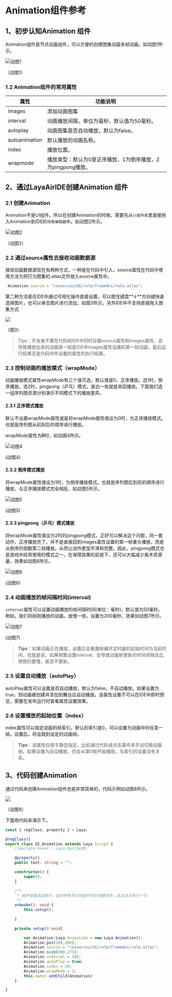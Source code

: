 # Animation组件参考



## 1、初步认知Animation 组件

Animation组件是节点动画组件，可以方便的创建图集动画多帧动画。如动图1所示。

![动图1](img/1.gif) 

（动图1）

### 1.2 Animation组件的常用属性

| 属性          | 功能说明                                                    |
| ------------- | ----------------------------------------------------------- |
| images        | 添加动画图集                                                |
| interval      | 动画播放间隔，单位为毫秒，默认值为50毫秒。                  |
| autoplay      | 动画图集是否自动播放，默认为false。                         |
| autoanimation | 默认播放的动画名称。                                        |
| index         | 播放位置。                                                  |
| wrapmode      | 播放类型：默认为0是正序播放，1为倒序播放，2为pingpong播放。 |

## 2、通过LayaAirIDE创建Animation 组件

### 2.1 创建Animation

Animation不是UI组件。所以在创建Animation的时候，需要先从`小部件库`里直接拖入Animation到IDE的`场景编辑器`中。如动图2所示。

![动图2](img/2.gif) 

（动图2）



### 2.2 通过source属性去接收动画数据源

接收动画数据源现在有两种方式，一种是在代码中引入，source属性在代码中使用方法为将打为图集的.atlas文件放入source属性中。

```typescript
 Animation.source = "resources/UI/role/frameAni/role.atlas";
```

第二种方法是在IDE中通过可视化操作直接设置，可以摁住键盘**↓**方向键快速选择图片，也可以单击图片进行添加，如图3所示。另外IDE中不支持直接拖入图集方式

![](img/3.png) 

（图3）

> Tips：开发者不要在代码和IDE中同时设置source属性和images属性，会导致播放出来的动画第一帧是IDE中images属性设置的第一帧动画，最后运行结果还是代码中所设置的属性的执行结果。



### 2.3 控制动画的播放模式（wrapMode）

动画播放模式属性wrapMode有三个值可选，默认值是0，正序播放。选1时，倒序播放。选2时，pingpong（乒乓）模式，直白一些就是来回播放。下面我们选一组序列图资源分别演示不同模式下的播放差异。

#### 2.3.1 正序模式播放

默认不设置wrapMode属性或是将wrapMode属性值设为0时，为正序播放模式。也就是序列图从前到后的顺序进行播放。

wrapMode属性为**0**时，如动图4所示。

![动图4](img/4.gif)  

(动图4)



#### 2.3.2 倒序模式播放

将wrapMode属性值设为1时，为倒序播放模式。也就是序列图后到前的顺序进行播放，与正序播放模式完全相反，如动图5所示。


![动图5](img/5.gif) 

(动图5)



#### 2.3.3 pingpong（乒乓）模式播放

将wrapMode属性值设为2时的pingpong模式，正好可以解决这个问题，同一套动作，正序播放完了，并不是直接回到images属性设置的第一帧重头播放，而是从倒序的倒数第二帧播放。从而让动作更加平滑和完整。因此，pingpong模式也是游戏中经常使用的模式之一，在保障效果的前提下，还可以大幅减少美术资源量。效果如动图6所示。

![动图6](img/6.gif) 

(动图6)



### 2.4  动画播放的帧间隔时间(interval)

`interval`属性可以设置动画播放的帧间隔时间(单位：毫秒)，默认值为50毫秒。例如，我们将刚刚播放的动画，放慢一倍，设置为200毫秒。效果如动图7所示。


![动图7](img/7.gif) 

(动图7)

> **Tips**：如果动画正在播放，设置后会重置帧循环定时器的起始时间为当前时间，也就是说，如果频繁设置interval，会导致动画帧更新的时间间隔会比预想的要慢，甚至不更新。



### 2.5 设置自动播放（autoPlay）

autoPlay属性可以设置是否自动播放，默认为false，不自动播放。如果设置为true，则动画被创建并添加到舞台后自动播放。该属性设置不可以在IDE中即时预览，需要在发布运行时查看属性设置效果。



### 2.6 设置播放的起始位置（index）

index属性可以指定动画的帧索引，默认的索引是0，可以设置为动画中的任意一帧。设置后，将会跳到设定的动画帧。

> **Tips**：该属性仅用于静态指定，比如通过代码或点击事件来手动切换动画帧。如果设置为自动播放，仍会从第0帧开始播放，与索引的设置没有关系。



## 3、代码创建Animation

通过代码来创建Animation组件也是非常简单的，代码示例如动图8所示。

![](img/8.gif) 

（动图8）

下面用代码来演示下。

```typescript
const { regClass, property } = Laya;

@regClass()
export class UI_Animation extends Laya.Script {
    //declare owner : Laya.Sprite3D;

    @property()
    public text: string = "";

    constructor() {
        super();
    }

    /**
     * 组件被激活后执行，此时所有节点和组件均已创建完毕，此方法只执行一次
     */
    onAwake(): void {
        this.setup();

    }
    
	private setup():void{

        var Animation:Laya.Animation = new Laya.Animation();
        Animation.pos(200,200);
        Animation.source = "resources/UI/role/frameAni/role.atlas";
        Animation.size(600,275);
        Animation.interval = 100;
        Animation.autoPlay = true;
        Animation.index = 50;
        Animation.wrapMode = 2;
        this.owner.addChild(Animation)
    }

}

```

